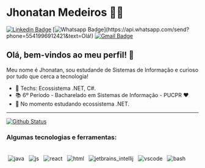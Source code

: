 # Jhonatan Medeiros :man_technologist:

[![Linkedin Badge](https://img.shields.io/badge/-LinkedIn-blue?style=flat-square&logo=Linkedin&logoColor=white&link=https://www.linkedin.com/in/jhonatan-medeiros-101035187/)](https://www.linkedin.com/in/jhonatan-medeiros-101035187/)
[![Whatsapp Badge](https://img.shields.io/badge/-Whatsapp-4CA143?style=flat-square&labelColor=4CA143&logo=whatsapp&logoColor=white&link=https://api.whatsapp.com/send?phone=5541996912421&text=Olá!)](https://api.whatsapp.com/send?phone=5541996912421&text=Olá!)
[![Gmail Badge](https://img.shields.io/badge/-Gmail-c14438?style=flat-square&logo=Gmail&logoColor=white&link=mailto:jhonatanmedeiros7@gmail.com)](mailto:jhonatanmedeiros7@gmail.com)

## Olá, bem-vindos ao meu perfil! 👋

Meu nome é Jhonatan, sou estudande de Sistemas de Informação e curioso por tudo que cerca a tecnologia!

- :blue_heart: Techs: Ecossistema .NET, C#.
- :books: 6º Período - Bacharelado em Sistemas de Informação - PUCPR :heart:
-  🌱 No momento estudando ecossistema .NET. 

---

  [![Github Status](https://github-readme-stats.vercel.app/api?username=iamjhonatan&show_icons=true&title_color=fff&icon_color=79ff97&text_color=9f9f9f&bg_color=151515)](https://github.com/iamjhonatan)

### Algumas tecnologias e ferramentas:

<div>
 <br>
<img src="https://github.com/Quadrified/Quadrified/blob/master/assets/svg/dev/languages/java.svg" alt="java" style="vertical-align:top; margin:4px">
<img src="https://github.com/Quadrified/Quadrified/blob/master/assets/svg/dev/languages/js.svg" alt="js" style="vertical-align:top; margin:4px">
<img src="https://github.com/Quadrified/Quadrified/blob/master/assets/svg/dev/frameworks/react.svg" alt="react" style="vertical-align:top; margin:4px">
<img src="https://github.com/Quadrified/Quadrified/blob/master/assets/svg/dev/languages/html.svg" alt="html" style="vertical-align:top; margin:4px">
<img src="https://github.com/Quadrified/Quadrified/blob/master/assets/svg/dev/tools/jetbrains_intellij.svg" alt="jetbrains_intellij" style="vertical-align:top; margin:4px">
<img src="https://github.com/Quadrified/Quadrified/blob/master/assets/svg/dev/tools/visualstudio_code.svg" alt="vscode" style="vertical-align:top; margin:4px">
<img src="https://github.com/Quadrified/Quadrified/blob/master/assets/svg/dev/tools/bash.svg" alt="bash" style="vertical-align:top; margin:4px">
<br>
<div/>

